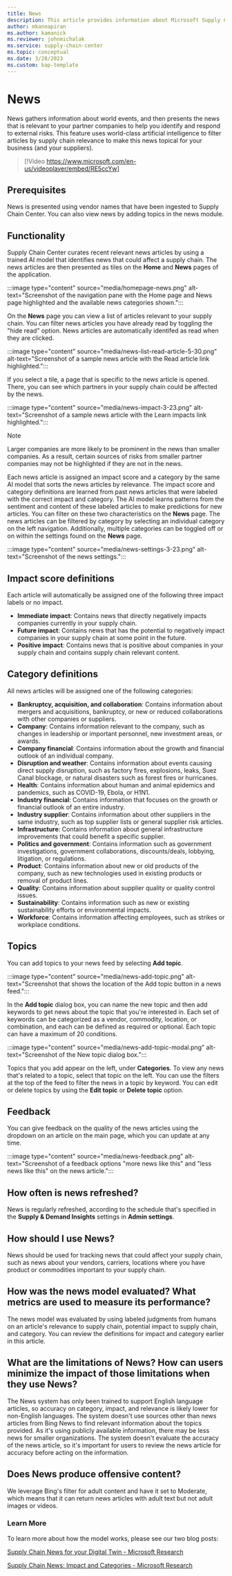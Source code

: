 ```yaml
---
title: News
description: This article provides information about Microsoft Supply Chain Center's news features.
author: mkannapiran
ms.author: kamanick
ms.reviewer: johnmichalak
ms.service: supply-chain-center
ms.topic: conceptual
ms.date: 3/28/2023
ms.custom: bap-template
---
```


# News

News gathers information about world events, and then presents the news that is relevant to your partner companies to help you identify and respond to external risks. This feature uses world-class artificial intelligence to filter articles by supply chain relevance to make this news topical for your business (and your suppliers).

> [!Video https://www.microsoft.com/en-us/videoplayer/embed/RE5ccYw]

## Prerequisites

News is presented using vendor names that have been ingested to Supply Chain Center. You can also view news by adding topics in the news module.

## Functionality

Supply Chain Center curates recent relevant news articles by using a trained AI model that identifies news that could affect a supply chain. The news articles are then presented as tiles on the **Home** and **News** pages of the application.

:::image type="content" source="media/homepage-news.png" alt-text="Screenshot of the navigation pane with the Home page and News page highlighted and the available news categories shown."::: 

On the **News** page you can view a list of articles relevant to your supply chain. You can filter news articles you have already read by toggling the "hide read" option. News articles are automatically identifed as read when they are clicked.

:::image type="content" source="media/news-list-read-article-5-30.png" alt-text="Screenshot of a sample news article with the Read article link highlighted."::: 

If you select a tile, a page that is specific to the news article is opened. There, you can see which partners in your supply chain could be affected by the news.

:::image type="content" source="media/news-impact-3-23.png" alt-text="Screenshot of a sample news article with the Learn impacts link highlighted."::: 

>[!Note]
>Larger companies are more likely to be prominent in the news than smaller companies. As a result, certain sources of risks from smaller partner companies may not be highlighted if they are not in the news.

Each news article is assigned an impact score and a category by the same AI model that sorts the news articles by relevance. The impact score and category definitions are learned from past news articles that were labeled with the correct impact and category. The AI model learns patterns from the sentiment and content of these labeled articles to make predictions for new articles. You can filter on these two characteristics on the **News** page. The news articles can be filtered by category by selecting an individual category on the left navigation. Additionally, multiple categories can be toggled off or on within the settings found on the **News** page.

:::image type="content" source="media/news-settings-3-23.png" alt-text="Screenshot of the news settings."::: 

## Impact score definitions

Each article will automatically be assigned one of the following three impact labels or no impact.

- **Immediate impact**: Contains news that directly negatively impacts companies currently in your supply chain.
- **Future impact**: Contains news that has the potential to negatively impact companies in your supply chain at some point in the future.
- **Positive impact**: Contains news that is positive about companies in your supply chain and contains supply chain relevant content.

## Category definitions

All news articles will be assigned one of the following categories:

- **Bankruptcy, acquisition, and collaboration**: Contains information about mergers and acquisitions, bankruptcy, or new or reduced collaborations with other companies or suppliers.
- **Company**: Contains information relevant to the company, such as changes in leadership or important personnel, new investment areas, or awards.
- **Company financial**: Contains information about the growth and financial outlook of an individual company.
- **Disruption and weather**: Contains information about events causing direct supply disruption, such as factory fires, explosions, leaks, Suez Canal blockage, or natural disasters such as forest fires or hurricanes.
- **Health**: Contains information about human and animal epidemics and pandemics, such as COVID-19, Ebola, or H1N1.
- **Industry financial**: Contains information that focuses on the growth or financial outlook of an entire industry.
- **Industry supplier**: Contains information about other suppliers in the same industry, such as top supplier lists or general supplier risk articles.
- **Infrastructure**: Contains information about general infrastructure improvements that could benefit a specific supplier.
- **Politics and government**: Contains information such as government investigations, government collaborations, discounts/deals, lobbying, litigation, or regulations.
- **Product**: Contains information about new or old products of the company, such as new technologies used in existing products or removal of product lines.
- **Quality**: Contains information about supplier quality or quality control issues.
- **Sustainability**: Contains information such as new or existing sustainability efforts or environmental impacts.
- **Workforce**: Contains information affecting employees, such as strikes or workplace conditions.

## Topics

You can add topics to your news feed by selecting **Add topic**.

:::image type="content" source="media/news-add-topic.png" alt-text="Screenshot that shows the location of the Add topic button in a news feed.":::

In the **Add topic** dialog box, you can name the new topic and then add keywords to get news about the topic that you're interested in. Each set of keywords can be categorized as a vendor, commodity, location, or combination, and each can be defined as required or optional. Each topic can have a maximum of 20 conditions.

:::image type="content" source="media/news-add-topic-modal.png" alt-text="Screenshot of the New topic dialog box.":::

Topics that you add appear on the left, under **Categories**. To view any news that's related to a topic, select that topic on the left. You can use the filters at the top of the feed to filter the news in a topic by keyword. You can edit or delete topics by using the **Edit topic** or **Delete topic** option.

## Feedback
You can give feedback on the quality of the news articles using the dropdown on an article on the main page, which you can update at any time.

:::image type="content" source="media/news-feedback.png" alt-text="Screenshot of a feedback options "more news like this" and "less news like this" on the news article."::: 

## How often is news refreshed?

News is regularly refreshed, according to the schedule that's specified in the **Supply & Demand Insights** settings in **Admin settings**.

## How should I use News?
News should be used for tracking news that could affect your supply chain, such as news about your vendors, carriers, locations where you have product or commodities important to your supply chain.

## How was the news model evaluated? What metrics are used to measure its performance?
The news model was evaluated by using labeled judgments from humans on an article's relevance to supply chain, potential impact to supply chain, and category. You can review the definitions for impact and category earlier in this article.

## What are the limitations of News? How can users minimize the impact of those limitations when they use News?
The News system has only been trained to support English language articles, so accuracy on category, impact, and relevance is likely lower for non-English languages. The system doesn't use sources other than news articles from Bing News to find relevant information about the topics provided. As it's using publicly available information, there may be less news for smaller organizations. The system doesn't evaluate the accuracy of the news article, so it's important for users to review the news article for accuracy before acting on the information. 

## Does News produce offensive content?
We leverage Bing's filter for adult content and have it set to Moderate, which means that it can return news articles with adult text but not adult images or videos.

### Learn More

To learn more about how the model works, please see our two blog posts:

[Supply Chain News for your Digital Twin - Microsoft Research](https://www.microsoft.com/research/group/dynamics-insights-apps-artificial-intelligence-machine-learning/articles/supply-chain-news-for-your-digital-twin/)

[Supply Chain News: Impact and Categories - Microsoft Research](https://www.microsoft.com/research/group/dynamics-insights-apps-artificial-intelligence-machine-learning/articles/supply-chain-news-impact-and-categories/)

